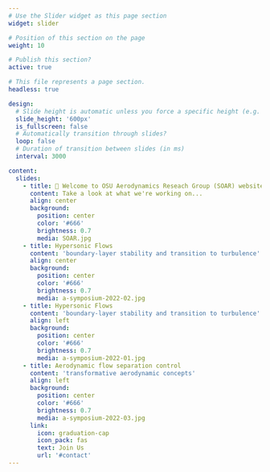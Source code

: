 ```yaml
---
# Use the Slider widget as this page section
widget: slider

# Position of this section on the page
weight: 10  

# Publish this section?
active: true  

# This file represents a page section.
headless: true  

design:
  # Slide height is automatic unless you force a specific height (e.g. '400px')
  slide_height: '600px'
  is_fullscreen: false
  # Automatically transition through slides?
  loop: false
  # Duration of transition between slides (in ms)
  interval: 3000

content:
  slides:
    - title: 👋 Welcome to OSU Aerodynamics Reseach Group (SOAR) website.
      content: Take a look at what we're working on...
      align: center
      background:
        position: center
        color: '#666'
        brightness: 0.7
        media: SOAR.jpg
    - title: Hypersonic Flows
      content: 'boundary-layer stability and transition to turbulence'
      align: center
      background:
        position: center
        color: '#666'
        brightness: 0.7
        media: a-symposium-2022-02.jpg
    - title: Hypersonic Flows  
      content: 'boundary-layer stability and transition to turbulence'
      align: left
      background:
        position: center
        color: '#666'
        brightness: 0.7
        media: a-symposium-2022-01.jpg
    - title: Aerodynamic flow separation control
      content: 'transformative aerodynamic concepts'
      align: left
      background:
        position: center
        color: '#666'
        brightness: 0.7
        media: a-symposium-2022-03.jpg
      link:
        icon: graduation-cap
        icon_pack: fas
        text: Join Us
        url: '#contact'
---
```


 
